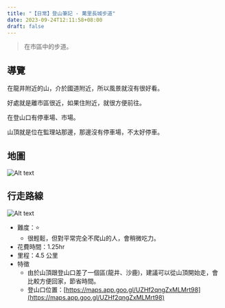 ```yaml
---
title: "【日常】登山筆記 - 萬里長城步道"
date: 2023-09-24T12:11:58+08:00
draft: false
---
```


> 在市區中的步道。

## 導覽

在龍井附近的山，介於國道附近，所以風景就沒有很好看。

好處就是離市區很近，如果住附近，就很方便前往。

在登山口有停車場、市場。

山頂就是位在監理站那邊，那邊沒有停車場，不太好停車。

## 地圖

![Alt text](</mai-blog/【日常】登山筆記 - 萬里長城步道/IMG_8500.JPG>)

## 行走路線

![Alt text](</mai-blog/【日常】登山筆記 - 萬里長城步道/image.png>)

- 難度：⭐
  - 很輕鬆，但對平常完全不爬山的人，會稍微吃力。
- 花費時間：1.25hr
- 里程：4.5 公里
- 特徵
  - 由於山頂跟登山口差了一個區(龍井、沙鹿)，建議可以從山頂開始走，會比較方便回家，節省時間。
  - 登山口位置：[https://maps.app.goo.gl/UZHf2qngZxMLMrt98](https://maps.app.goo.gl/UZHf2qngZxMLMrt98)


